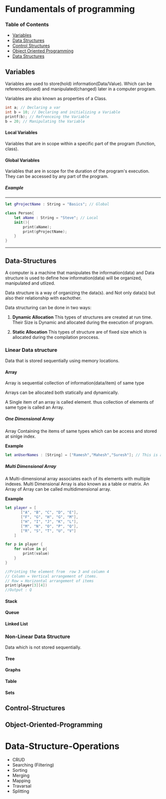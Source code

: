 # Fundamentals of programming

### Table of Contents

- [Variables](#Variables)
- [Data Structures](#Data-Structures)
- [Control Structures](#Control-Structures)
- [Object Oriented Programming](#Object-Oriented-Programming)
- [Data Structures](#Data-Structure-Operations)

## Variables

Variables are used to store(hold) information(Data/Value). Which can be referenced(used) and manipulated(changed) later in a computer program.

Variables are also known as properties of a Class.

```c++
int a; // Declaring a var
int b = 10; // Declaring and initializing a Variable
printf(b); // Refrenceing the Variable
b = 20; // Manipulating the Variable
```

#### Local Variables

Variables that are in scope within a specific part of the program (function, class).

#### Global Variables

Variables that are in scope for the duration of the program's execution. They can be accessed by any part of the program.

##### Example
---

```swift
let gProjectName : String = "Basics"; // Global

class Person{
    let aName : String = "Steve"; // Local
    init(){
        print(aName);
        print(gProjectName);
    }
}
```
---

## Data-Structures
A computer is a machine that manipulates the information(data) and Data structure is used to define how information(data) will be organized, manipulated and utlized.

Data structure is a way of organizing the data(s). and Not only data(s) but also their relationship with eachother.

Data structuring can be done in two ways:
1. **Dynamic Allocation**
This types of structures are created at run time. Their Size is Dynamic and allocated during the execution of program.

2. **Static Allocation**
This types of structure are of fixed size which is allocated during the compilation proccess.

### Linear Data structure

Data that is stored sequentially using memory locations.

#### Array
Array is sequential collection of information(data/item) of same type

Arrays can be allocated both statically and dynamically.

A Single item of an array is called element. thus collection of elements of same type is called an Array.

##### One Dimensional Array
Array Containing the items of same types which can be access and stored at sinlge index.

**Example**
```swift
let anUserNames : [String] = ["Ramesh","Mahesh","Suresh"]; // This is an Array containing the User names... User names are of type string so we can say that 'anUserNames is an Array of Strings'.
```

##### Multi Dimensional Array
A Multi-dimensional array associates each of its elements with multiple indexes.
Multi Dimensional Array is also known as a table or matrix.
An Array of Array can be called multidimensional array.

**Example**
```swift
let player = [
       ["A", "B", "C", "D", "E"],
       ["F", "G", "H", "G", "M"],
       ["H", "I", "J", "K", "L"],
       ["M", "N", "O", "P", "Q"],
       ["R", "S", "T", "U", "V"]
    ]

for p in player {
    for value in p{
        print(value)
    }
}

//Printing the element from  row 3 and column 4
// Column = Vertical arrangement of items.
// Row = Horizontal arrangement of items
print(player[3][4])
//Output : Q
```
#### Stack

#### Queue
#### Linked List

### Non-Linear Data Structure

Data which is not stored sequentially.

#### Tree
#### Graphs
#### Table
#### Sets

## Control-Structures
## Object-Oriented-Programming

# Data-Structure-Operations
- CRUD
- Searching (Filtering)
- Sorting
- Merging
- Mapping
- Travarsal
- Splitting
